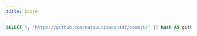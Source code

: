 ```yaml
---
title: Score
---
```


```sql scores
SELECT *, 'https://github.com/matsuu/isucon14f/commit/' || hash AS github, substring(hash, 1, 7) AS short FROM isucon14.reports ORDER BY id;
```

<LineChart data={scores} x=created_at y=score xFmt="YYYY-MM-DD hh:mm:ss">
  <ReferenceArea xMin="2024-12-08 10:00:00" xMax="2024-12-08 18:00:00" label="本番" />
  <ReferenceArea xMin="2024-12-09 16:00:00" xMax="2024-12-16 16:00:00" label="感想戦" color=green />
  <ReferenceLine y=58153 label="本番1位スコア" color=red />
</LineChart>

<DataTable data={scores} rows=100>
  <Column id=id />
  <Column id=created_at fmt="YYYY-MM-DD hh:mm:ss" />
  <Column id=score fmt=num0 />
  <Column id=github contentType=link linkLabel=short title=Commit />
  <Column id=comment />
</DataTable>
